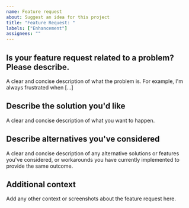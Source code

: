 ```yaml
---
name: Feature request
about: Suggest an idea for this project
title: "Feature Request: "
labels: ["Enhancement"]
assignees: ""
---
```


## Is your feature request related to a problem? Please describe.

A clear and concise description of what the problem is. For example, I'm always frustrated when [...]

## Describe the solution you'd like

A clear and concise description of what you want to happen.

## Describe alternatives you've considered

A clear and concise description of any alternative solutions or features you've considered, or workarounds you have currently implemented to provide the same outcome.

## Additional context

Add any other context or screenshots about the feature request here.
